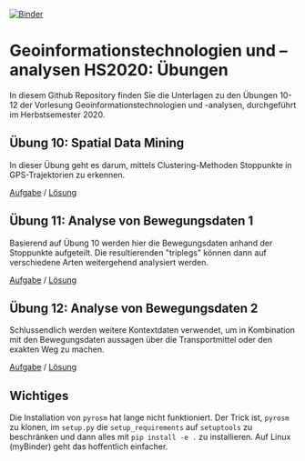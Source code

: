 [![Binder](https://mybinder.org/badge_logo.svg)](https://mybinder.org/v2/gh/mie-lab/GDA20/master)

# Geoinformationstechnologien und –analysen HS2020: Übungen

In diesem Github Repository finden Sie die Unterlagen zu den Übungen 10-12 der Vorlesung Geoinformationstechnologien und -analysen, durchgeführt im Herbstsemester 2020.

## Übung 10: Spatial Data Mining

In dieser Übung geht es darum, mittels Clustering-Methoden Stoppunkte in GPS-Trajektorien zu erkennen.

[Aufgabe](https://mybinder.org/v2/gh/mie-lab/GTA20/master?filepath=10_spatial_data_mining%2F10_spatial_data_mining_main.ipynb) / [Lösung](https://mybinder.org/v2/gh/mie-lab/GTA20/master?filepath=10_spatial_data_mining%2F10_spatial_data_mining_solution.ipynb)

## Übung 11: Analyse von Bewegungsdaten 1

Basierend auf Übung 10 werden hier die Bewegungsdaten anhand der Stoppunkte aufgeteilt.
Die resultierenden "triplegs" können dann auf verschiedene Arten weitergehend analysiert werden.

[Aufgabe](https://mybinder.org/v2/gh/mie-lab/GTA20/master?filepath=11_analyse_von_bewegungsdaten_1%2F11_analyse_von_bewegungsdaten_1_main.ipynb) / [Lösung](https://mybinder.org/v2/gh/mie-lab/GTA20/master?filepath=11_analyse_von_bewegungsdaten_1%2F11_analyse_von_bewegungsdaten_1_solution.ipynb)

## Übung 12: Analyse von Bewegungsdaten 2

Schlussendlich werden weitere Kontextdaten verwendet, um in Kombination mit den Bewegungsdaten aussagen über die Transportmittel oder den exakten Weg zu machen.

[Aufgabe](https://mybinder.org/v2/gh/mie-lab/GTA20/master?filepath=12_analyse_von_bewegungsdaten_2%2F12_analyse_von_bewegungsdaten_2_main.ipynb) / [Lösung](https://mybinder.org/v2/gh/mie-lab/GTA20/master?filepath=12_analyse_von_bewegungsdaten_2%2F12_analyse_von_bewegungsdaten_2_solution.ipynb)

## Wichtiges

Die Installation von `pyrosm` hat lange nicht funktioniert. 
Der Trick ist, `pyrosm` zu klonen, im `setup.py` die `setup_requirements` auf `setuptools` zu beschränken und dann alles mit `pip install -e .` zu installieren. 
Auf Linux (myBinder) geht das hoffentlich einfacher.